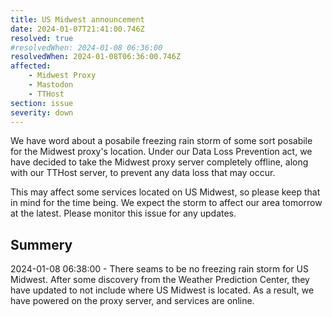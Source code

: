 ```yaml
---
title: US Midwest announcement
date: 2024-01-07T21:41:00.746Z
resolved: true
#resolvedWhen: 2024-01-08 06:36:00
resolvedWhen: 2024-01-08T06:36:00.746Z
affected:
    - Midwest Proxy
    - Mastodon
    - TTHost
section: issue
severity: down
---
```


We have word about a posabile freezing rain storm of some sort posabile for the Midwest proxy's location. Under our Data Loss Prevention act, we have decided to take the Midwest proxy server completely offline, along with our TTHost server, to prevent any data loss that may occur.

This may affect some services located on US Midwest, so please keep that in mind for the time being. We expect the storm to affect our area tomorrow at the latest. Please monitor this issue for any updates.

## Summery
2024-01-08 06:38:00 - There seams to be no freezing rain storm for US Midwest. After some discovery from the Weather Prediction Center, they have updated to not include where US Midwest is located. As a result, we have powered on the proxy server, and services are online.
